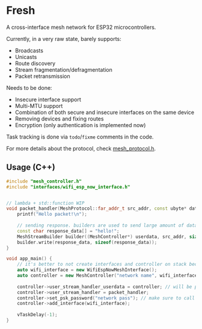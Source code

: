 # Fresh

A cross-interface mesh network for ESP32 microcontrollers.

Currently, in a very raw state, barely supports:
* Broadcasts
* Unicasts
* Route discovery
* Stream fragmentation/defragmentation
* Packet retransmission

Needs to be done:
* Insecure interface support
* Multi-MTU support
* Combination of both secure and insecure interfaces on the same device
* Removing devices and fixing routes
* Encryption (only authentication is implemented now)

Task tracking is done via `todo`/`fixme` comments in the code.

For more details about the protocol, check [mesh_protocol.h](main/mesh_protocol.h).

## Usage (C++)
```c++
#include "mesh_controller.h"
#include "interfaces/wifi_esp_now_interface.h"


// lambda + std::function WIP
void packet_handler(MeshProtocol::far_addr_t src_addr, const ubyte* data, uint size, void* userdata) {
    printf("Hello packet!\n");
    
    // sending response. builders are used to send large amount of data using many small chunks
    const char response_data[] = "hello!";
    MeshStreamBuilder builder((MeshController*) userdata, src_addr, sizeof(response_data));
    builder.write(response_data, sizeof(response_data));
}

void app_main() {
    // it's better to not create interfaces and controller on stack because they can take up much memory
    auto wifi_interface = new WifiEspNowMeshInterface();
    auto controller = new MeshController("network name", wifi_interface->derive_far_addr_uint32());
    
    controller->user_stream_handler_userdata = controller; // will be passed to packet_handler()
    controller->user_stream_handler = packet_handler;
    controller->set_psk_password("network pass"); // make sure to call this before any .add_interface()
    controller->add_interface(wifi_interface);
    
    vTaskDelay(-1);
}

```
